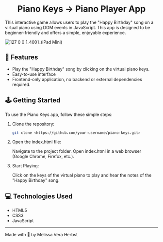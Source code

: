 <div align=center>

# Piano Keys &rarr; Piano Player App

</div>

This interactive game allows users to play the "Happy Birthday" song on a virtual piano using DOM events in JavaScript. This app is designed to be beginner-friendly and offers a simple, enjoyable experience.

![127 0 0 1_4001_(iPad Mini)](https://github.com/melissaveraherbst/piano-keys/assets/84316275/6ba9ba13-6d86-408e-bb7f-8eecb772266e)

## 🎹 Features

- Play the "Happy Birthday" song by clicking on the virtual piano keys.
- Easy-to-use interface
- Frontend-only application, no backend or external dependencies required.

## 🕹️ Getting Started

To use the Piano Keys app, follow these simple steps:

1. Clone the repository:

    ```bash
    git clone <https://github.com/your-username/piano-keys.git>
    ```

2. Open the index.html file:

    Navigate to the project folder.
    Open index.html in a web browser (Google Chrome, Firefox, etc.).

3. Start Playing:

    Click on the keys of the virtual piano to play and hear the notes of the "Happy Birthday" song.

## 💻 Technologies Used

- HTML5
- CSS3
- JavaScript

---
Made with 💛 by Melissa Vera Herbst

